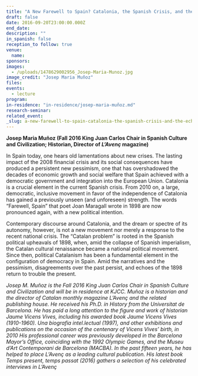 ```yaml
---
title: "A New Farewell to Spain? Catalonia, the Spanish Crisis, and the Echoes of 1898 "
draft: false
date: 2016-09-20T23:00:00.000Z
end_date:
description: ""
in_spanish: false
reception_to follow: true
venue:
  name:
sponsors:
images:
  - /uploads/1478629002956_Josep-Maria-Munoz.jpg
image_credit: "Josep Maria Muñoz"
files:
events:
  - lecture
program:
in-residence: "in-residence/josep-maria-muñoz.md"
research-seminar:
related_event:
_slug: a-new-farewell-to-spain-catalonia-the-spanish-crisis-and-the-echoes-of-1898
---
```


**Josep Maria Muñoz (Fall 2016 King Juan Carlos Chair in Spanish Culture and Civilization; Historian, Director of _L’Avenç_ magazine)**

In Spain today, one hears old lamentations about new crises. The lasting impact of the 2008 financial crisis and its social consequences have produced a persistent new pessimism, one that has overshadowed the decades of economic growth and social welfare that Spain achieved with a democratic government and integration into the European Union. Catalonia is a crucial element in the current Spanish crisis. From 2010 on, a large, democratic, inclusive movement in favor of the independence of Catalonia has gained a previously unseen (and unforeseen) strength. The words “Farewell, Spain” that poet Joan Maragall wrote in 1898 are now pronounced again, with a new political intention.

Contemporary discourse around Catalonia, and the dream or spectre of its autonomy, however, is not a new movement nor merely a response to the recent national crisis. The “Catalan problem” is rooted in the Spanish political upheavals of 1898, when, amid the collapse of Spanish imperialism, the Catalan cultural renaissance became a national political movement. Since then, political Catalanism has been a fundamental element in the configuration of democracy in Spain. Amid the narratives and the pessimism, disagreements over the past persist, and echoes of the 1898 return to trouble the present.

_Josep M. Muñoz is the Fall 2016 King Juan Carlos Chair in Spanish Culture and Civilization and will be in residence at KJCC. Muñoz is a historian and the director of Catalan monthly magazine L’Avenç and the related publishing house. He received his Ph.D. in History from the Universitat de Barcelona. He has paid a long attention to the figure and work of historian Jaume Vicens Vives, including his awarded book Jaume Vicens Vives (1910-1960). Una biografia intel.lectual (1997), and other exhibitions and publications on the occasion of the centenary of Vicens Vives’ birth, in 2010 His professional career was previously developed in the Barcelona Mayor’s Office, coinciding with the 1992 Olympic Games, and the Museu d’Art Contemporani de Barcelona (MACBA). In the past fifteen years, he has helped to place L’Avenç as a leading cultural publication. His latest book Temps present, temps passat (2016) gathers a selection of his celebrated interviews in L’Avenç_
